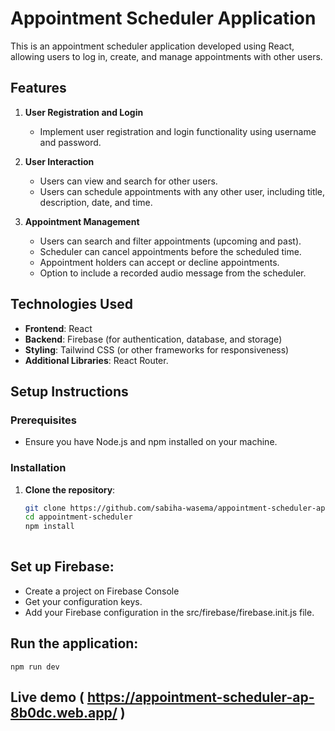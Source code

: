 # Appointment Scheduler Application

This is an appointment scheduler application developed using React, allowing users to log in, create, and manage appointments with other users.

## Features

1. **User Registration and Login**
   - Implement user registration and login functionality using username and password.

2. **User Interaction**
   - Users can view and search for other users.
   - Users can schedule appointments with any other user, including title, description, date, and time.

3. **Appointment Management**
   - Users can search and filter appointments (upcoming and past).
   - Scheduler can cancel appointments before the scheduled time.
   - Appointment holders can accept or decline appointments.
   - Option to include a recorded audio message from the scheduler.

## Technologies Used

- **Frontend**: React
- **Backend**: Firebase (for authentication, database, and storage)
- **Styling**: Tailwind CSS (or other frameworks for responsiveness)
- **Additional Libraries**: React Router.

## Setup Instructions

### Prerequisites

- Ensure you have Node.js and npm installed on your machine.

### Installation

1. **Clone the repository**:
   ```bash
   git clone https://github.com/sabiha-wasema/appointment-scheduler-app
   cd appointment-scheduler
   npm install
  

## Set up Firebase:
- Create a project on Firebase Console
- Get your configuration keys.
- Add your Firebase configuration in the src/firebase/firebase.init.js file.

## Run the application:
    npm run dev

## Live demo ( https://appointment-scheduler-ap-8b0dc.web.app/ )
